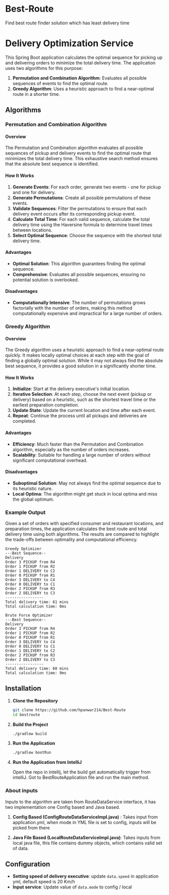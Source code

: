 # Best-Route
Find best route  finder solution which has least delivery time

# Delivery Optimization Service

This Spring Boot application calculates the optimal sequence for picking up and delivering orders to minimize the total delivery time. The application uses two algorithms for this purpose:

1. **Permutation and Combination Algorithm**: Evaluates all possible sequences of events to find the optimal route.
2. **Greedy Algorithm**: Uses a heuristic approach to find a near-optimal route in a shorter time.

## Algorithms

### Permutation and Combination Algorithm

#### Overview
The Permutation and Combination algorithm evaluates all possible sequences of pickup and delivery events to find the optimal route that minimizes the total delivery time. This exhaustive search method ensures that the absolute best sequence is identified.

#### How It Works
1. **Generate Events**: For each order, generate two events - one for pickup and one for delivery.
2. **Generate Permutations**: Create all possible permutations of these events.
3. **Validate Sequences**: Filter the permutations to ensure that each delivery event occurs after its corresponding pickup event.
4. **Calculate Total Time**: For each valid sequence, calculate the total delivery time using the Haversine formula to determine travel times between locations.
5. **Select Optimal Sequence**: Choose the sequence with the shortest total delivery time.

#### Advantages
- **Optimal Solution**: This algorithm guarantees finding the optimal sequence.
- **Comprehensive**: Evaluates all possible sequences, ensuring no potential solution is overlooked.

#### Disadvantages
- **Computationally Intensive**: The number of permutations grows factorially with the number of orders, making this method computationally expensive and impractical for a large number of orders.

### Greedy Algorithm

#### Overview
The Greedy algorithm uses a heuristic approach to find a near-optimal route quickly. It makes locally optimal choices at each step with the goal of finding a globally optimal solution. While it may not always find the absolute best sequence, it provides a good solution in a significantly shorter time.

#### How It Works
1. **Initialize**: Start at the delivery executive's initial location.
2. **Iterative Selection**: At each step, choose the next event (pickup or delivery) based on a heuristic, such as the shortest travel time or the earliest preparation completion.
3. **Update State**: Update the current location and time after each event.
4. **Repeat**: Continue the process until all pickups and deliveries are completed.

#### Advantages
- **Efficiency**: Much faster than the Permutation and Combination algorithm, especially as the number of orders increases.
- **Scalability**: Suitable for handling a large number of orders without significant computational overhead.

#### Disadvantages
- **Suboptimal Solution**: May not always find the optimal sequence due to its heuristic nature.
- **Local Optima**: The algorithm might get stuck in local optima and miss the global optimum.

### Example Output

Given a set of orders with specified consumer and restaurant locations, and preparation times, the application calculates the best route and total delivery time using both algorithms. The results are compared to highlight the trade-offs between optimality and computational efficiency.

```plaintext
Greedy Optimizer
---Best Sequence--
Delivery
Order 3 PICKUP from R4
Order 1 PICKUP from R2
Order 1 DELIVERY to C2
Order 0 PICKUP from R1
Order 3 DELIVERY to C4
Order 0 DELIVERY to C1
Order 2 PICKUP from R3
Order 2 DELIVERY to C3
-----------------
Total delivery time: 61 mins
Total calculation time: 0ms

Brute Force Optimizer
---Best Sequence--
Delivery
Order 3 PICKUP from R4
Order 1 PICKUP from R2
Order 0 PICKUP from R1
Order 3 DELIVERY to C4
Order 0 DELIVERY to C1
Order 1 DELIVERY to C2
Order 2 PICKUP from R3
Order 2 DELIVERY to C3
-----------------
Total delivery time: 60 mins
Total calculation time: 9ms

```

## Installation

1. **Clone the Repository**
    ```bash
    git clone https://github.com/hpanwar214/Best-Route
    cd bestroute
    ```

2. **Build the Project**
    ```bash
    ./gradlew build
    ```

3. **Run the Application**
    ```bash
    ./gradlew bootRun
    ```
4. **Run the Application from IntelliJ**

   Open the repo in intellij, let the build get automatically trigger from intelliJ. Got to BestRouteApplication file and run the main method.

   
### About inputs

Inputs to the algorithm are taken from RouteDataService interface, it has two implementation one Config based and Java based.
1. **Config Based (ConfigRouteDataServiceImpl.java)** : Takes input from application.yml, when mode in YML file is set to config, inputs will be picked from there

2. **Java File Based (LocalRouteDataServiceImpl.java)**: Takes inputs from local java file, this file contains dummy objects, which contains valid set of data.

## Configuration

- **Setting speed of delivery executive**: update ```data.speed``` in application yml, default speed is 20 Km/h
- **Input service**: Update value of ```data.mode``` to config / local

